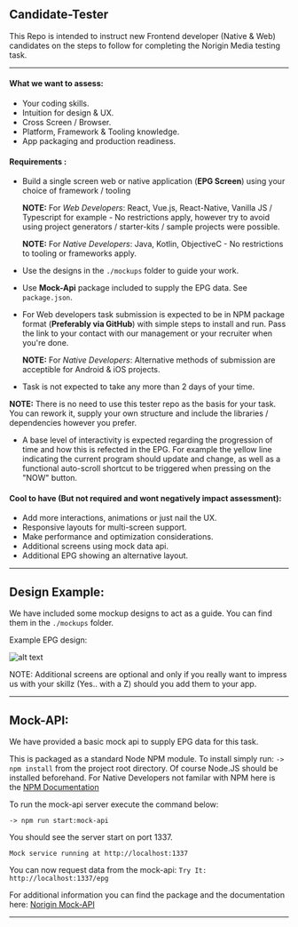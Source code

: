 ## Candidate-Tester
This Repo is intended to instruct new Frontend developer (Native & Web) candidates on the steps to follow for completing the Norigin Media testing task.

---

#### What we want to assess:

* Your coding skills.
* Intuition for design & UX.
* Cross Screen / Browser.
* Platform, Framework & Tooling knowledge.
* App packaging and production readiness.

#### Requirements :

 * Build a single screen web or native application (**EPG Screen**) using your choice of framework / tooling
 
    **NOTE:** For *Web Developers*: React, Vue.js, React-Native, Vanilla JS / Typescript for example - No restrictions apply, however try to avoid using project generators / starter-kits / sample projects were possible.
    
    **NOTE:** For *Native Developers*: Java, Kotlin, ObjectiveC - No restrictions to tooling or frameworks apply.
 
 * Use the designs in the `./mockups` folder to guide your work. 
 * Use **Mock-Api** package included to supply the EPG data. See `package.json`.
 * For Web developers task submission is expected to be in NPM package format (**Preferably via GitHub**) with simple steps to install and run. Pass the link to your contact with our management or your recruiter when you're done. 
 
    **NOTE:** For *Native Developers*: Alternative methods of submission are acceptible for Android & iOS projects.
 
 * Task is not expected to take any more than 2 days of your time.

**NOTE:** There is no need to use this tester repo as the basis for your task. You can rework it, supply your own structure and include the libraries / dependencies however you prefer.

 * A base level of interactivity is expected regarding the progression of time and how this is refected in the EPG. For example the yellow line indicating the current program should update and change, as well as a functional auto-scroll shortcut to be triggered when pressing on the "NOW" button.

#### Cool to have (But not required and wont negatively impact assessment):

* Add more interactions, animations or just nail the UX.
* Responsive layouts for multi-screen support.
* Make performance and optimization considerations.
* Additional screens using mock data api.
* Additional EPG showing an alternative layout.


---
## Design Example:

We have included some mockup designs to act as a guide. You can find them in the `./mockups` folder.

Example EPG design:

![alt text](https://raw.githubusercontent.com/NoriginMedia/candidate-tester/master/mockups/EPG_small.png "Logo Title Text 1")



NOTE: Additional screens are optional and only if you really want to impress us with your skillz (Yes.. with a Z) should you add them to your app.

---

## Mock-API:

We have provided a basic mock api to supply EPG data for this task. 

This is packaged as a standard Node NPM module. To install simply run: `-> npm install` from the project root directory.
Of course Node.JS should be installed beforehand. For Native Developers not familar with NPM here is the [NPM Documentation](https://docs.npmjs.com/getting-started/installing-node)

To run the mock-api server execute the command below:

```
-> npm run start:mock-api
```
You should see the server start on port 1337.
```
Mock service running at http://localhost:1337
```
You can now request data from the mock-api: 
`Try It: http://localhost:1337/epg`


For additional information you can find the package and the documentation here: [Norigin Mock-API](https://github.com/NoriginMedia/mock-api/tree/cloudberry)

---
